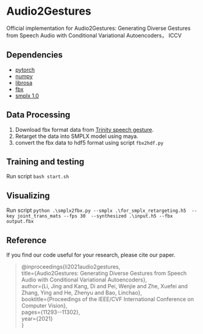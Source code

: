 # Audio2Gestures
Official implementation for Audio2Gestures: Generating Diverse Gestures from Speech Audio with Conditional Variational Autoencoders， ICCV

## Dependencies
- [pytorch](https://pytorch.org/)
- [numpy](https://numpy.org/)
- [librosa](https://librosa.org/)
- [fbx](https://www.autodesk.com/developer-network/platform-technologies/fbx-sdk-2020-0)
- [smplx 1.0](https://github.com/vchoutas/smplx)

## Data Processing
1. Download fbx format data from [Trinity speech gesture](https://trinityspeechgesture.scss.tcd.ie/).
2. Retarget the data into SMPLX model using maya.
3. convert the fbx data to hdf5 format using script ``fbx2hdf.py``


## Training and testing
Run script ``bash start.sh``

## Visualizing
Run script ``python .\smplx2fbx.py --smplx .\for_smplx_retargeting.h5  --key joint_trans_mats --fps 30  --synthesized .\input.h5 --fbx output.fbx`` 

## Reference
If you find our code useful for your research, please cite our paper.
> @inproceedings{li2021audio2gestures,  
>  title={Audio2Gestures: Generating Diverse Gestures from Speech Audio with Conditional Variational Autoencoders},  
>  author={Li, Jing and Kang, Di and Pei, Wenjie and Zhe, Xuefei and Zhang, Ying and He, Zhenyu and Bao, Linchao},  
>  booktitle={Proceedings of the IEEE/CVF International Conference on Computer Vision},  
>  pages={11293--11302},  
>  year={2021}  
> }
